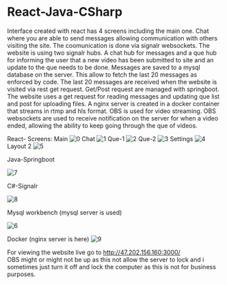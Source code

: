 # React-Java-CSharp

Interface created with react has 4 screens including the main one. Chat where you are able to send messages allowing communication with others visiting the site. The coomunication is done via signalr websockets. The website is using two signalr hubs. A chat hub for messages and a que hub for informing the user that a new video has been submitted to site and an update to the que needs to be done. Messages are saved to a mysql database on the server. This allow to fetch the last 20 messages as enforced by code. The last 20 messages are received when the website is visited via rest get request. Get/Post request are managed with springboot. The website uses a get request for reading messages and updating que list and post for uploading files. A nginx server is created in a docker container that streams in rtmp and hls format. OBS is used for video streaming. OBS websockets are used to receive notification on the server for when a video ended, allowing the ability to keep going through the que of videos.

React-
Screens:
Main
![0](https://user-images.githubusercontent.com/83076267/219884985-2d82fd08-e2c8-4c4e-910e-2e604b75cfa3.png)
Chat
![1](https://user-images.githubusercontent.com/83076267/219884940-c99b27a8-6db6-4dde-9039-8842fca12406.png)
Que-1
![2](https://user-images.githubusercontent.com/83076267/219885015-20e4c31e-55db-434f-8fcd-5cb8ee9847c6.png)
Que-2
![3](https://user-images.githubusercontent.com/83076267/219885016-6aec8c3f-7097-4fbf-b98d-d6a76ca57590.png)
Settings
![4](https://user-images.githubusercontent.com/83076267/219885019-014ad092-8ac9-4ae0-afa6-5ac968e9c263.png)
Layout 2
![5](https://user-images.githubusercontent.com/83076267/219885025-ad1c776d-a6bc-4bfa-b6b4-1d7b49ee2eb8.png)

Java-Springboot

![7](https://user-images.githubusercontent.com/83076267/219888156-593ac256-a400-46af-a6b7-652af8d240b7.png)

C#-Signalr

![8](https://user-images.githubusercontent.com/83076267/219887754-b4070348-c520-4630-a262-7b9e12b60277.png)

Mysql workbench (mysql server is used)

![6](https://user-images.githubusercontent.com/83076267/219888377-3e2acfc8-4cc9-46e5-843a-75ce968053d6.png)

Docker (nginx server is here)
![9](https://user-images.githubusercontent.com/83076267/219888505-b6d78db1-f0d0-4318-84d3-4655d07a5522.png)


For viewing the website live go to http://47.202.156.160:3000/  
OBS might or might not be up as this not allow the server to lock and i sometimes just turn it off and lock the computer as this is not for business purposes.
